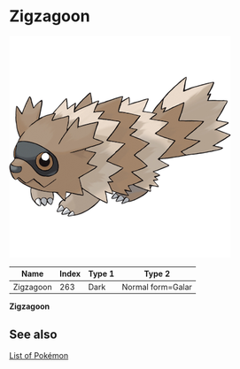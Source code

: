 # Zigzagoon


![Zigzagoon](images/263.png)

| **Name** | **Index** | **Type 1** | **Type 2** |
|----|----|----|----|
| Zigzagoon | 263 | Dark | Normal form=Galar  |

**Zigzagoon** 

## See also

[List of Pokémon](../pokemon.md)
